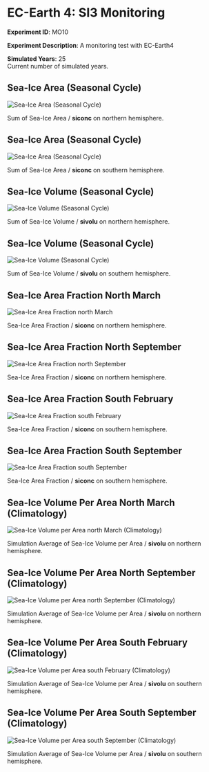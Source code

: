 # EC-Earth 4: SI3 Monitoring


**Experiment ID**: MO10<br>


**Experiment Description**: A monitoring test with EC-Earth4<br>


**Simulated Years**: 25<br>
Current number of simulated years. 




## Sea-Ice Area (Seasonal Cycle)

![](./siarea_si3_north_sum_mar+sep_mean_timeseries.png "Sea-Ice Area (Seasonal Cycle)")

Sum of Sea-Ice Area / **siconc** on northern hemisphere.





## Sea-Ice Area (Seasonal Cycle)

![](./siarea_si3_south_sum_feb+sep_mean_timeseries.png "Sea-Ice Area (Seasonal Cycle)")

Sum of Sea-Ice Area / **siconc** on southern hemisphere.





## Sea-Ice Volume (Seasonal Cycle)

![](./sivol_si3_north_sum_mar+sep_mean_timeseries.png "Sea-Ice Volume (Seasonal Cycle)")

Sum of Sea-Ice Volume / **sivolu** on northern hemisphere.





## Sea-Ice Volume (Seasonal Cycle)

![](./sivol_si3_south_sum_feb+sep_mean_timeseries.png "Sea-Ice Volume (Seasonal Cycle)")

Sum of Sea-Ice Volume / **sivolu** on southern hemisphere.





## Sea-Ice Area Fraction North March

![](./siconc_si3_north_point_mar_mean_temporalmap.gif "Sea-Ice Area Fraction north March")

Sea-Ice Area Fraction / **siconc** on northern hemisphere.





## Sea-Ice Area Fraction North September

![](./siconc_si3_north_point_sep_mean_temporalmap.gif "Sea-Ice Area Fraction north September")

Sea-Ice Area Fraction / **siconc** on northern hemisphere.





## Sea-Ice Area Fraction South February

![](./siconc_si3_south_point_feb_mean_temporalmap.gif "Sea-Ice Area Fraction south February")

Sea-Ice Area Fraction / **siconc** on southern hemisphere.





## Sea-Ice Area Fraction South September

![](./siconc_si3_south_point_sep_mean_temporalmap.gif "Sea-Ice Area Fraction south September")

Sea-Ice Area Fraction / **siconc** on southern hemisphere.





## Sea-Ice Volume Per Area North March (Climatology)

![](./sivolu_si3_north_point_mar_mean_all_mean_map.png "Sea-Ice Volume per Area north March (Climatology)")

Simulation Average of Sea-Ice Volume per Area / **sivolu** on northern hemisphere.





## Sea-Ice Volume Per Area North September (Climatology)

![](./sivolu_si3_north_point_sep_mean_all_mean_map.png "Sea-Ice Volume per Area north September (Climatology)")

Simulation Average of Sea-Ice Volume per Area / **sivolu** on northern hemisphere.





## Sea-Ice Volume Per Area South February (Climatology)

![](./sivolu_si3_south_point_feb_mean_all_mean_map.png "Sea-Ice Volume per Area south February (Climatology)")

Simulation Average of Sea-Ice Volume per Area / **sivolu** on southern hemisphere.





## Sea-Ice Volume Per Area South September (Climatology)

![](./sivolu_si3_south_point_sep_mean_all_mean_map.png "Sea-Ice Volume per Area south September (Climatology)")

Simulation Average of Sea-Ice Volume per Area / **sivolu** on southern hemisphere.




